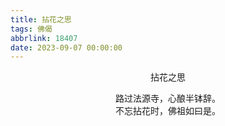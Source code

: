 ```yaml
---
title: 拈花之思
tags: 佛偈
abbrlink: 18407
date: 2023-09-07 00:00:00
---
```

<center>
拈花之思

路过法源寺，心酿半钵辞。\
不忘拈花时，佛祖如曰是。

</center>
